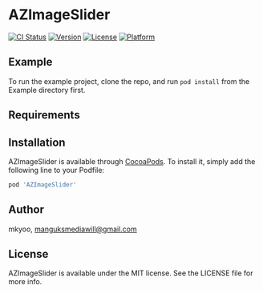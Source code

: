 # AZImageSlider

[![CI Status](https://img.shields.io/travis/mkyoo/AZImageSlider.svg?style=flat)](https://travis-ci.org/mkyoo/AZImageSlider)
[![Version](https://img.shields.io/cocoapods/v/AZImageSlider.svg?style=flat)](https://cocoapods.org/pods/AZImageSlider)
[![License](https://img.shields.io/cocoapods/l/AZImageSlider.svg?style=flat)](https://cocoapods.org/pods/AZImageSlider)
[![Platform](https://img.shields.io/cocoapods/p/AZImageSlider.svg?style=flat)](https://cocoapods.org/pods/AZImageSlider)

## Example

To run the example project, clone the repo, and run `pod install` from the Example directory first.

## Requirements

## Installation

AZImageSlider is available through [CocoaPods](https://cocoapods.org). To install
it, simply add the following line to your Podfile:

```ruby
pod 'AZImageSlider'
```

## Author

mkyoo, manguksmediawill@gmail.com

## License

AZImageSlider is available under the MIT license. See the LICENSE file for more info.
